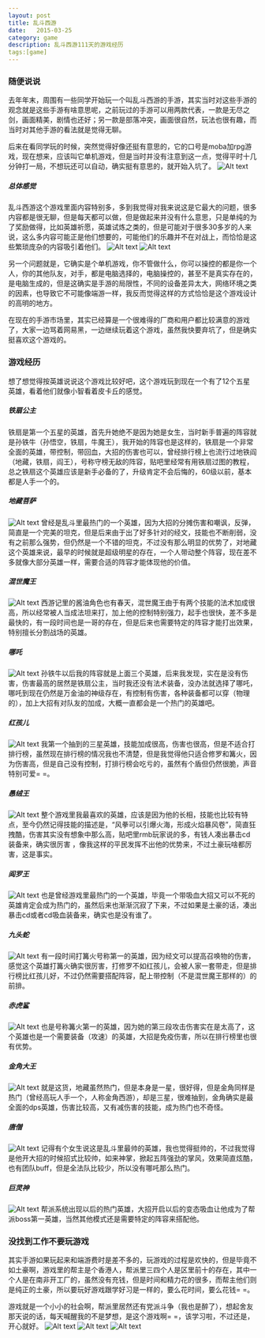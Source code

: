 ```yaml
---
layout: post
title: 乱斗西游
date:   2015-03-25
category: game
description: 乱斗西游111天的游戏经历
tags:[game]
---
```


### 随便说说

去年年末，周围有一些同学开始玩一个叫乱斗西游的手游，其实当时对这些手游的观念就是这些手游有啥意思呢，之前玩过的手游可以用两款代表，一款是无尽之剑，画面精美，剧情也还好；另一款是部落冲突，画面很自然，玩法也很有趣，而当时对其他手游的看法就是觉得无聊。

后来在看同学玩的时候，突然觉得好像还挺有意思的，它的口号是moba加rpg游戏，现在想来，应该叫它单机游戏，但是当时并没有注意到这一点，觉得平时十几分钟打一局，不想玩还可以自动，确实挺有意思的，就开始入坑了。
![Alt text](../../img/luandouxiyou/1.png)<!-- more -->

##### 总体感觉

乱斗西游这个游戏里面内容特别多，多到我觉得对我来说这是它最大的问题，很多内容都是很无聊，但是每天都可以做，但是做起来并没有什么意思，只是单纯的为了奖励做得，比如英雄祈愿，英雄试炼之类的，但是可能对于很多30多岁的人来说，这么多内容可能正是他们想要的，可能他们的乐趣并不在对战上，而恰恰是这些繁琐庞杂的内容吸引着他们。
![Alt text](../../img/luandouxiyou/2.png)
![Alt text](../../img/luandouxiyou/3.png)

另一个问题就是，它确实是个单机游戏，你不管做什么，你可以操控的都是你一个人，你的其他队友，对手，都是电脑选择的，电脑操控的，甚至不是真实存在的，是电脑生成的，但是这确实是手游的局限性，不同的设备差异太大，网络环境之类的因素，也导致它不可能像端游一样，我反而觉得这样的方式恰恰是这个游戏设计的高明的地方。

在现在的手游市场里，其实已经算是一个很难得的厂商和用户都比较满意的游戏了，大家一边骂着网易黑，一边继续玩着这个游戏，虽然我快要弃坑了，但是确实挺喜欢这个游戏的。

### 游戏经历

想了想觉得按英雄说说这个游戏比较好吧，这个游戏玩到现在一个有了12个五星英雄，看着他们就像小智看着皮卡丘的感觉。

##### 铁扇公主

铁扇是第一个五星的英雄，首先升她绝不是因为她是女生，当时新手普遍的阵容就是孙铁牛（孙悟空，铁扇，牛魔王），我开始的阵容也是这样的，铁扇是一个非常全面的英雄，带控制，带回血，大招的伤害也可以，曾经排行榜上也流行过地铁阎（地藏，铁扇，阎王），号称守榜无敌的阵容，贴吧里经常有用铁扇过图的教程，总之铁扇这个英雄应该是新手必备的了，升级肯定不会后悔的，60级以前，基本都是人手一个的。

##### 地藏菩萨

![Alt text](../../img/luandouxiyou/di.png)
曾经是乱斗里最热门的一个英雄，因为大招的分摊伤害和嘲讽，反弹，简直是一个完美的坦克，但是后来由于出了好多针对的经文，技能也不断削弱，没有之前那么强势，但仍然是一个不错的坦克，不过没有那么明显的优势了，对地藏这个英雄来说，最早的时候就是超级明星的存在，一个人带动整个阵容，现在差不多就像大部分英雄一样，需要合适的阵容才能体现他的价值。

##### 混世魔王

![Alt text](../../img/luandouxiyou/hun.png)
西游记里的酱油角色也有春天，混世魔王由于有两个技能的法术加成很高，所以经常被人当成法坦来打，加上他的控制特别强力，起手也很快，差不多是最快的，有一段时间也是一哥的存在，但是后来也需要特定的阵容才能打出效果，特别擅长分割战场的英雄。

##### 哪吒

![Alt text](../../img/luandouxiyou/ne.png)
孙铁牛以后我的阵容就是上面三个英雄，后来我发现，实在是没有伤害，伤害最高的居然是铁扇公主，当时我还没有法术装备，没办法就选择了哪吒，哪吒到现在仍然是万金油的神级存在，有控制有伤害，各种装备都可以穿（物理的），加上大招有对队友的加成，大概一直都会是一个热门的英雄吧。

##### 红孩儿

![Alt text](../../img/luandouxiyou/hong.png)
我第一个抽到的三星英雄，技能加成很高，伤害也很高，但是不适合打排行榜，虽然现在排行榜的情况我也不清楚，但是我觉得他只适合修罗和篝火，因为伤害高，但是自己没有控制，打排行榜会吃亏的，虽然有个盾但仍然很脆，声音特别可爱= =。

##### 愚绒王

![Alt text](../../img/luandouxiyou/yu.png)
整个游戏里我最喜欢的英雄，应该是因为他的长相，技能也比较有特点，至今仍然记得技能的描述是，“风拳可以引爆火海，形成火焰暴风卷”，简直狂拽酷，伤害其实没有想象中那么高，贴吧里rmb玩家说的多，有钱人凑出暴击cd装备来，确实很厉害 ，像我这样的平民发挥不出他的优势来，不过土豪玩啥都厉害，这是事实。

##### 阎罗王

![Alt text](../../img/luandouxiyou/yan.png)
也是曾经游戏里最热门的一个英雄，毕竟一个带吸血大招又可以不死的英雄肯定会成为热门的，虽然后来也渐渐沉寂了下来，不过如果是土豪的话，凑出暴击cd或者cd吸血装备来，确实也是没有谁了。

##### 九头蛇

![Alt text](../../img/luandouxiyou/jiu.png)
有一段时间打篝火号称第一的英雄，因为经文可以提高召唤物的伤害，感觉这个英雄打篝火确实很厉害，打修罗不如红孩儿，会被人家一套带走，但是排行榜比红孩儿好，不过仍然需要搭配阵容，配上带控制（不是混世魔王那样的）的前排。

##### 赤虎鲨

![Alt text](../../img/luandouxiyou/chi.png)
也是号称篝火第一的英雄，因为她的第三段攻击伤害实在是太高了，这个英雄也是一个需要装备（攻速）的英雄，大招是免疫伤害，所以在排行榜里也很有优势。

##### 金角大王

![Alt text](../../img/luandouxiyou/jin.png)
就是这货，地藏虽然热门，但是本身是一星，很好得，但是金角同样是热门（曾经高玩人手一个，人称金角西游），却是三星，很难抽到，金角确实是最全面的dps英雄，伤害比较高，又有减伤害的技能，成为热门也不奇怪。

##### 唐僧

![Alt text](../../img/luandouxiyou/tang.png)
记得有个女生说这是乱斗里最帅的英雄，我也觉得挺帅的，不过我觉得是他开大招的时候招式比较帅，如来神掌，掀起五阵强劲的掌风，效果简直炫酷，也有团队buff，但是全法队比较少，所以没有哪吒那么热门。

##### 巨灵神

![Alt text](../../img/luandouxiyou/ju.png)
帮派系统出现以后的热门英雄，大招开启以后的变态吸血让他成为了帮派boss第一英雄，当然其他模式还是需要特定的阵容来搭配他。

### 没找到工作不要玩游戏

其实手游如果玩起来和端游费时是差不多的，玩游戏的过程是欢快的，但是毕竟不如土豪啊，游戏里的帮主是个香港人，帮派里三四个人是区里前十的存在，其中一个人是在南非开工厂的，虽然没有充钱，但是时间和精力花的很多，而帮主他们则是纯正的土豪，所以要玩好游戏跟学好习是一样的，要么花时间，要么花钱= =。

游戏就是一个小小的社会啊，帮派里居然还有党派斗争（我也是醉了），想起舍友那天说的话，每天喊醒我的不是梦想，是这个游戏啊= =，该学习啦，不过还是，开心就好。
![Alt text](../../img/luandouxiyou/ch1(1).png)
![Alt text](../../img/luandouxiyou/ch1(2).png)
![Alt text](../../img/luandouxiyou/ch1(3).png)

